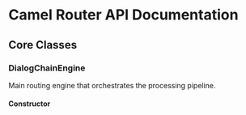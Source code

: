 # Camel Router API Documentation

## Core Classes

### DialogChainEngine

Main routing engine that orchestrates the processing pipeline.

#### Constructor
